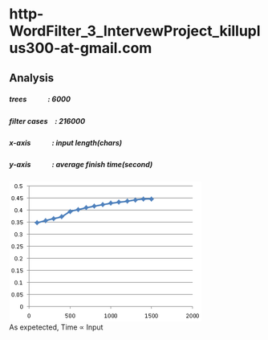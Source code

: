 # http-WordFilter_3_IntervewProject_killuplus300-at-gmail.com











Analysis
--
##### trees　　　: 6000
##### filter cases　: 216000
##### x-axis　　　: input length(chars)
##### y-axis　　　: average finish time(second)
![](https://github.com/DD898989/Pictures/blob/master/001.PNG)<br/>
As expetected, Time ∝ Input<br/>
<br/>
<br/>
<br/>
<br/>
